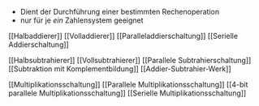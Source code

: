 - Dient der Durchführung einer bestimmten Rechenoperation
- nur für je _ein_ Zahlensystem geeignet

[[Halbaddierer]]
[[Volladdierer]]
[[Paralleladdierschaltung]]
[[Serielle Addierschaltung]]


[[Halbsubtrahierer]]
[[Vollsubtrahierer]]
[[Parallele Subtrahierschaltung]]
[[Subtraktion mit Komplementbildung]]
[[Addier-Subtrahier-Werk]]


[[Multiplikationsschaltung]]
[[Parallele Multiplikationsschaltung]]
[[4-bit parallele Multiplikationsschaltung]]
[[Serielle Multiplikationsschaltung]]
